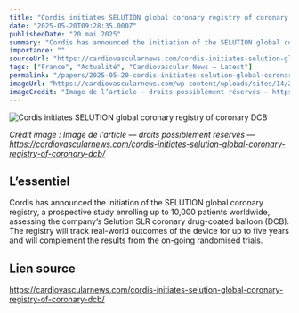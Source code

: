 ```yaml
---
title: "Cordis initiates SELUTION global coronary registry of coronary DCB"
date: "2025-05-20T09:28:35.000Z"
publishedDate: "20 mai 2025"
summary: "Cordis has announced the initiation of the SELUTION global coronary registry, a prospective study enrolling up to 10,000 patients worldwide, assessing the company’s Selution SLR coronary drug-coated balloon (DCB). The registry will track real-world outcomes of the device for up to five years and will complement the results from the on-going randomised trials."
importance: ""
sourceUrl: "https://cardiovascularnews.com/cordis-initiates-selution-global-coronary-registry-of-coronary-dcb/"
tags: ["France", "Actualité", "Cardiovascular News — Latest"]
permalink: "/papers/2025-05-20-cordis-initiates-selution-global-coronary-registry-of-coronary-dcb"
imageUrl: "https://cardiovascularnews.com/wp-content/uploads/sites/14/2024/06/Selution-SLR_Balloon-Arc-shape-with-logo.jpg"
imageCredit: "Image de l’article — droits possiblement réservés — https://cardiovascularnews.com/cordis-initiates-selution-global-coronary-registry-of-coronary-dcb/"
---
```


![Cordis initiates SELUTION global coronary registry of coronary DCB](https://cardiovascularnews.com/wp-content/uploads/sites/14/2024/06/Selution-SLR_Balloon-Arc-shape-with-logo.jpg)

*Crédit image : Image de l’article — droits possiblement réservés — https://cardiovascularnews.com/cordis-initiates-selution-global-coronary-registry-of-coronary-dcb/*

## L’essentiel

Cordis has announced the initiation of the SELUTION global coronary registry, a prospective study enrolling up to 10,000 patients worldwide, assessing the company’s Selution SLR coronary drug-coated balloon (DCB). The registry will track real-world outcomes of the device for up to five years and will complement the results from the on-going randomised trials.

## Lien source

https://cardiovascularnews.com/cordis-initiates-selution-global-coronary-registry-of-coronary-dcb/
